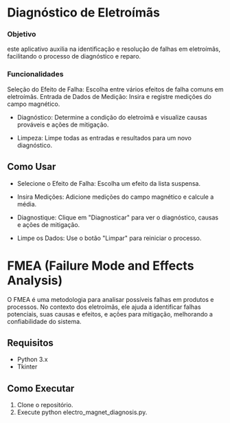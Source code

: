 # Diagnóstico de Eletroímãs
### Objetivo
 
 este aplicativo auxilia na identificação e resolução de falhas em eletroímãs, facilitando o processo de diagnóstico e reparo.

### Funcionalidades
Seleção do Efeito de Falha: Escolha entre vários efeitos de falha comuns em eletroímãs.
Entrada de Dados de Medição: Insira e registre medições do campo magnético.

- Diagnóstico: Determine a condição do eletroímã e visualize causas prováveis e ações de mitigação.

- Limpeza: Limpe todas as entradas e resultados para um novo diagnóstico.

## Como Usar
- Selecione o Efeito de Falha: Escolha um efeito da lista suspensa.

- Insira Medições: Adicione medições do campo magnético e calcule a média.

- Diagnostique: Clique em "Diagnosticar" para ver o diagnóstico, causas e ações de mitigação.

- Limpe os Dados: Use o botão "Limpar" para reiniciar o processo.

# FMEA (Failure Mode and Effects Analysis)
 O FMEA é uma metodologia para analisar possíveis falhas em produtos e processos. No contexto dos eletroímãs, ele ajuda a identificar falhas potenciais, suas causas e efeitos, e ações para mitigação, melhorando a confiabilidade do sistema.

## Requisitos
* Python 3.x
* Tkinter

## Como Executar

1. Clone o repositório.
2. Execute python electro_magnet_diagnosis.py.